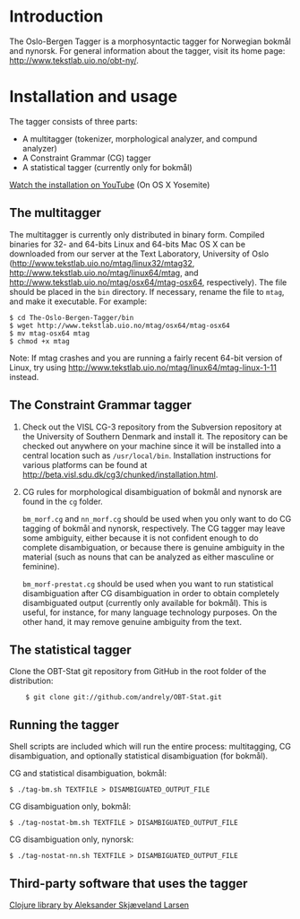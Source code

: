 Introduction
=====================

The Oslo-Bergen Tagger is a morphosyntactic tagger for Norwegian bokm&aring;l and nynorsk.
For general information about the tagger, visit its home page: <http://www.tekstlab.uio.no/obt-ny/>.

Installation and usage
======================
The tagger consists of three parts:

* A multitagger (tokenizer, morphological analyzer, and compund analyzer)
* A Constraint Grammar (CG) tagger
* A statistical tagger (currently only for bokm&aring;l)

[Watch the installation on YouTube](https://www.youtube.com/watch?v=grqaAAcAHhM&feature=youtu.be) (On OS X Yosemite)

The multitagger
---------------

The multitagger is currently only distributed in binary form. Compiled binaries for
32- and 64-bits Linux and 64-bits Mac OS X can be downloaded
from our server at the Text Laboratory, University of
Oslo (<http://www.tekstlab.uio.no/mtag/linux32/mtag32>,
<http://www.tekstlab.uio.no/mtag/linux64/mtag>, and
<http://www.tekstlab.uio.no/mtag/osx64/mtag-osx64>, respectively). The
file should be placed in the `bin` directory. If necessary, rename the file to `mtag`, 
and make it executable. For example:

	$ cd The-Oslo-Bergen-Tagger/bin
	$ wget http://www.tekstlab.uio.no/mtag/osx64/mtag-osx64
	$ mv mtag-osx64 mtag
	$ chmod +x mtag
	
Note: If mtag crashes and you are running a fairly recent 64-bit version of Linux, try using <http://www.tekstlab.uio.no/mtag/linux64/mtag-linux-1-11> instead.


The Constraint Grammar tagger
-----------------------------

1. Check out the VISL CG-3 repository from the Subversion repository at 
the University of Southern Denmark and install it. The repository can be
checked out anywhere on your machine since it will be installed into a central
location such as `/usr/local/bin`. Installation instructions for various 
platforms can be found at <http://beta.visl.sdu.dk/cg3/chunked/installation.html>.

2. CG rules for morphological disambiguation of bokm&aring;l and nynorsk are found in the `cg` folder.

	`bm_morf.cg` and `nn_morf.cg` should be used when you only want to do CG tagging of bokm&aring;l and nynorsk, respectively. 
The CG tagger may leave some ambiguity, either because it is not confident enough to do complete
disambiguation, or because there is genuine ambiguity in the material (such as nouns that can be analyzed as either
masculine or feminine).

	`bm_morf-prestat.cg` should be used when you want to run statistical disambiguation after CG disambiguation in order
to obtain completely disambiguated output (currently only available for bokm&aring;l). This is useful, for instance, 
for many language technology purposes. On the other hand, it may remove genuine ambiguity from the text.


The statistical tagger
----------------------

Clone the OBT-Stat git repository from GitHub in the root folder of the distribution:

		$ git clone git://github.com/andrely/OBT-Stat.git


Running the tagger
------------------

Shell scripts are included which will run the entire process: multitagging,
CG disambiguation, and optionally statistical disambiguation (for bokm&aring;l).

CG and statistical disambiguation, bokm&aring;l:

	$ ./tag-bm.sh TEXTFILE > DISAMBIGUATED_OUTPUT_FILE

CG disambiguation only, bokm&aring;l:

	$ ./tag-nostat-bm.sh TEXTFILE > DISAMBIGUATED_OUTPUT_FILE

CG disambiguation only, nynorsk:

	$ ./tag-nostat-nn.sh TEXTFILE > DISAMBIGUATED_OUTPUT_FILE



Third-party software that uses the tagger
-----------------------------------------

[Clojure library by Aleksander Skj&aelig;veland Larsen](https://github.com/ogrim/clj-obt)

